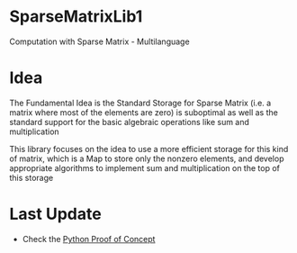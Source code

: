 
# SparseMatrixLib1

Computation with Sparse Matrix - Multilanguage 

# Idea 

The Fundamental Idea is the Standard Storage for Sparse Matrix (i.e. a matrix where most of the elements are zero) is suboptimal as well as the standard support for the basic algebraic operations like sum and multiplication 

This library focuses on the idea to use a more efficient storage for this kind of matrix, which is a Map to store only the nonzero elements, and develop appropriate algorithms to implement sum and multiplication 
on the top of this storage 








# Last Update 

- Check the [Python Proof of Concept](PoC/t_20190209_1332_1)
